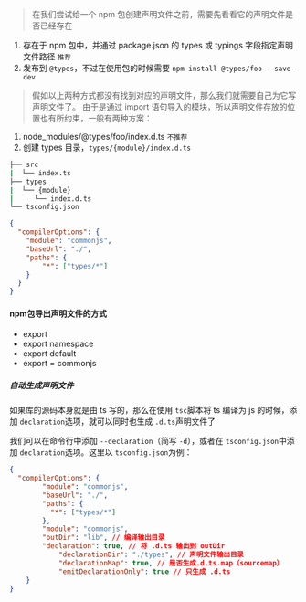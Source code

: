 > 在我们尝试给一个 npm 包创建声明文件之前，需要先看看它的声明文件是否已经存在

1. 存在于 npm 包中，并通过 package.json 的 types 或 typings 字段指定声明文件路径 `推荐`
2. 发布到 `@types`，不过在使用包的时候需要 `npm install @types/foo --save-dev`

> 假如以上两种方式都没有找到对应的声明文件，那么我们就需要自己为它写声明文件了。
> 由于是通过 import 语句导入的模块，所以声明文件存放的位置也有所约束，一般有两种方案：

1. node_modules/@types/foo/index.d.ts `不推荐`
2. 创建 types 目录，`types/{module}/index.d.ts`

```bash
├── src
|  └── index.ts
├── types
|  └── {module}
|     └── index.d.ts
└── tsconfig.json
```

```json
{
  "compilerOptions": {
    "module": "commonjs",
    "baseUrl": "./",
    "paths": {
    	"*": ["types/*"]
  	}
  }
}
```

#### npm包导出声明文件的方式

- export
- export namespace
- export default
- export = commonjs

##### 自动生成声明文件

如果库的源码本身就是由 ts 写的，那么在使用 `tsc`脚本将 ts 编译为 js 的时候，添加 `declaration`选项，就可以同时也生成 `.d.ts`声明文件了

我们可以在命令行中添加 `--declaration`（简写 `-d`），或者在 `tsconfig.json`中添加 `declaration`选项。这里以 `tsconfig.json`为例：

```json
{
  "compilerOptions": {
        "module": "commonjs",
        "baseUrl": "./",
        "paths": {
          "*": ["types/*"]
        },
        "module": "commonjs",
        "outDir": "lib", // 编译输出目录
        "declaration": true, // 将 .d.ts 输出到 outDir
    		"declarationDir": "./types", // 声明文件输出目录
    		"declarationMap": true, // 是否生成.d.ts.map（sourcemap）
    		"emitDeclarationOnly": true // 只生成 .d.ts
    }
}
```

